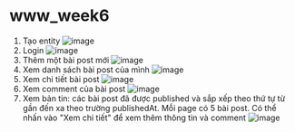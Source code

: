 # www_week6
1. Tạo entity
   ![image](https://github.com/BaoTruc0605/www_week6/assets/114350927/0fa6b808-8ce4-4f2e-967c-1cd60abd985f)
2. Login
   ![image](https://github.com/BaoTruc0605/www_week6/assets/114350927/2cb39f59-3ad5-47a3-9725-bcb5dc89ca4a)
3. Thêm một bài post mới
  ![image](https://github.com/BaoTruc0605/www_week6/assets/114350927/ae3546d9-feaf-4828-98aa-f2270560d6aa)
4. Xem danh sách bài post của mình
   ![image](https://github.com/BaoTruc0605/www_week6/assets/114350927/b521f2d6-0098-47dc-8b51-21a364af7f0c)
5. Xem chi tiết bài post
   ![image](https://github.com/BaoTruc0605/www_week6/assets/114350927/9a28e14c-19b2-4ac5-b1e1-b6ceb21dec10)
6. Xem comment của bài post
   ![image](https://github.com/BaoTruc0605/www_week6/assets/114350927/458f79ae-bb8e-4cfc-99f4-7f3bcc055c97)
7. Xem bản tin: các bài post đã được published và sắp xếp theo thứ tự từ gần đến xa theo trường publishedAt. Mỗi page có 5 bài post. Có thể nhấn vào "Xem chi tiết" để xem thêm thông tin và comment
   ![image](https://github.com/BaoTruc0605/www_week6/assets/114350927/a9d5e890-e15a-451b-80ff-54a74c585806)




   



